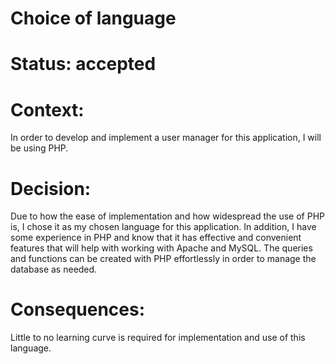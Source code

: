 # Choice of language

# Status: accepted

# Context:

In order to develop and implement a user manager for this application, I 
will be using PHP. 

# Decision:

Due to how the ease of implementation and how widespread the use of PHP is,
I chose it as my chosen language for this application. In addition, I have 
some experience in PHP and know that it has effective and convenient features 
that will help with working with Apache and MySQL. The queries and functions 
can be created with PHP effortlessly in order to manage the database as needed.

# Consequences:

Little to no learning curve is required for implementation and use of this language.
